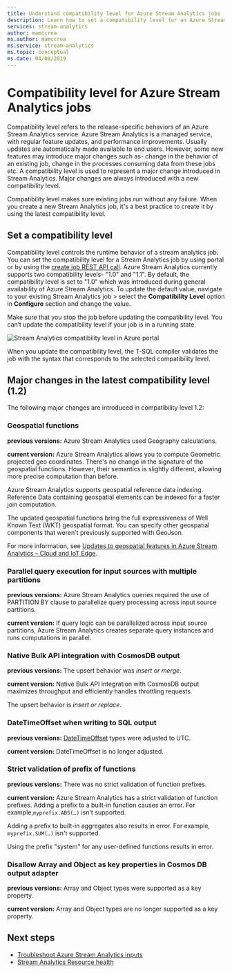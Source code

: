 ```yaml
---
title: Understand compatibility level for Azure Stream Analytics jobs
description: Learn how to set a compatibility level for an Azure Stream Analytics job and major changes in the latest compatibility level
services: stream-analytics
author: mamccrea
ms.author: mamccrea
ms.service: stream-analytics
ms.topic: conceptual
ms.date: 04/08/2019
---
```


# Compatibility level for Azure Stream Analytics jobs
 
Compatibility level refers to the release-specific behaviors of an Azure Stream Analytics service. Azure Stream Analytics is a managed service, with regular feature updates, and performance improvements. Usually updates are automatically made available to end users. However, some new features may introduce major changes such as- change in the behavior of an existing job, change in the processes consuming data from these jobs etc. A compatibility level is used to represent a major change introduced in Stream Analytics. Major changes are always introduced with a new compatibility level. 

Compatibility level makes sure existing jobs run without any failure. When you create a new Stream Analytics job, it's a best practice to create it by using the latest compatibility level. 
 
## Set a compatibility level 

Compatibility level controls the runtime behavior of a stream analytics job. You can set the compatibility level for a Stream Analytics job by using portal or by using the [create job REST API call](https://docs.microsoft.com/rest/api/streamanalytics/stream-analytics-job). Azure Stream Analytics currently supports two compatibility levels- "1.0" and "1.1". By default, the compatibility level is set to "1.0" which was introduced during general availability of Azure Stream Analytics. To update the default value, navigate to your existing Stream Analytics job > select the **Compatibility Level** option in **Configure** section and change the value. 

Make sure that you stop the job before updating the compatibility level. You can’t update the compatibility level if your job is in a running state. 

![Stream Analytics compatibility level in Azure portal](media/stream-analytics-compatibility-level/stream-analytics-compatibility.png)

 
When you update the compatibility level, the T-SQL compiler validates the job with the syntax that corresponds to the selected compatibility level. 

## Major changes in the latest compatibility level (1.2)

The following major changes are introduced in compatibility level 1.2:

### Geospatial functions 

**previous versions:** Azure Stream Analytics used Geography calculations.

**current version:** Azure Stream Analytics allows you to compute Geometric projected geo coordinates. There's no change in the signature of the geospatial functions. However, their semantics is slightly different, allowing more precise computation than before.

Azure Stream Analytics supports geospatial reference data indexing. Reference Data containing geospatial elements can be indexed for a faster join computation.

The updated geospatial functions bring the full expressiveness of Well Known Text (WKT) geospatial format. You can specify other geospatial components that weren't previously supported with GeoJson.

For more information, see [Updates to geospatial features in Azure Stream Analytics – Cloud and IoT Edge](https://azure.microsoft.com/blog/updates-to-geospatial-functions-in-azure-stream-analytics-cloud-and-iot-edge/).

### Parallel query execution for input sources with multiple partitions 

**previous versions:** Azure Stream Analytics queries required the use of PARTITION BY clause to parallelize query processing across input source partitions.

**current version:** If query logic can be parallelized across input source partitions, Azure Stream Analytics creates separate query instances and runs computations in parallel.

### Native Bulk API integration with CosmosDB output

**previous versions:** The upsert behavior was *insert or merge*.

**current version:** Native Bulk API integration with CosmosDB output maximizes throughput and efficiently handles throttling requests.

The upsert behavior is *insert or replace*.

### DateTimeOffset when writing to SQL output

**previous versions:** [DateTimeOffset](https://docs.microsoft.com/sql/t-sql/data-types/datetimeoffset-transact-sql?view=sql-server-2017) types were adjusted to UTC.

**current version:** DateTimeOffset is no longer adjusted.

### Strict validation of prefix of functions

**previous versions:** There was no strict validation of function prefixes.

**current version:** Azure Stream Analytics has a strict validation of function prefixes. Adding a prefix to a built-in function causes an error. For example,`myprefix.ABS(…)` isn't supported.

Adding a prefix to built-in aggregates also results in error. For example, `myprefix.SUM(…)` isn't supported.

Using the prefix "system" for any user-defined functions results in error.

### Disallow Array and Object as key properties in Cosmos DB output adapter

**previous versions:** Array and Object types were supported as a key property.

**current version:** Array and Object types are no longer supported as a key property.


## Next steps
* [Troubleshoot Azure Stream Analytics inputs](stream-analytics-troubleshoot-input.md)
* [Stream Analytics Resource health](stream-analytics-resource-health.md)
